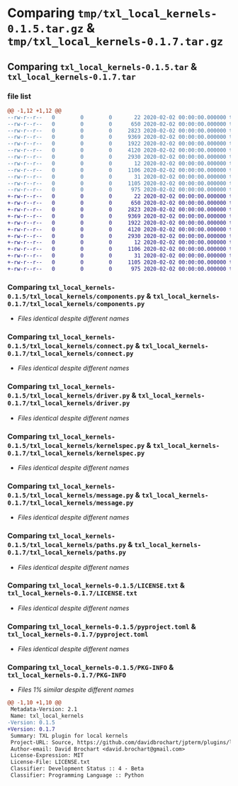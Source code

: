 # Comparing `tmp/txl_local_kernels-0.1.5.tar.gz` & `tmp/txl_local_kernels-0.1.7.tar.gz`

## Comparing `txl_local_kernels-0.1.5.tar` & `txl_local_kernels-0.1.7.tar`

### file list

```diff
@@ -1,12 +1,12 @@
--rw-r--r--   0        0        0       22 2020-02-02 00:00:00.000000 txl_local_kernels-0.1.5/txl_local_kernels/__init__.py
--rw-r--r--   0        0        0      650 2020-02-02 00:00:00.000000 txl_local_kernels-0.1.5/txl_local_kernels/components.py
--rw-r--r--   0        0        0     2823 2020-02-02 00:00:00.000000 txl_local_kernels-0.1.5/txl_local_kernels/connect.py
--rw-r--r--   0        0        0     9369 2020-02-02 00:00:00.000000 txl_local_kernels-0.1.5/txl_local_kernels/driver.py
--rw-r--r--   0        0        0     1922 2020-02-02 00:00:00.000000 txl_local_kernels-0.1.5/txl_local_kernels/kernelspec.py
--rw-r--r--   0        0        0     4120 2020-02-02 00:00:00.000000 txl_local_kernels-0.1.5/txl_local_kernels/message.py
--rw-r--r--   0        0        0     2930 2020-02-02 00:00:00.000000 txl_local_kernels-0.1.5/txl_local_kernels/paths.py
--rw-r--r--   0        0        0       12 2020-02-02 00:00:00.000000 txl_local_kernels-0.1.5/.gitignore
--rw-r--r--   0        0        0     1106 2020-02-02 00:00:00.000000 txl_local_kernels-0.1.5/LICENSE.txt
--rw-r--r--   0        0        0       31 2020-02-02 00:00:00.000000 txl_local_kernels-0.1.5/README.md
--rw-r--r--   0        0        0     1105 2020-02-02 00:00:00.000000 txl_local_kernels-0.1.5/pyproject.toml
--rw-r--r--   0        0        0      975 2020-02-02 00:00:00.000000 txl_local_kernels-0.1.5/PKG-INFO
+-rw-r--r--   0        0        0       22 2020-02-02 00:00:00.000000 txl_local_kernels-0.1.7/txl_local_kernels/__init__.py
+-rw-r--r--   0        0        0      650 2020-02-02 00:00:00.000000 txl_local_kernels-0.1.7/txl_local_kernels/components.py
+-rw-r--r--   0        0        0     2823 2020-02-02 00:00:00.000000 txl_local_kernels-0.1.7/txl_local_kernels/connect.py
+-rw-r--r--   0        0        0     9369 2020-02-02 00:00:00.000000 txl_local_kernels-0.1.7/txl_local_kernels/driver.py
+-rw-r--r--   0        0        0     1922 2020-02-02 00:00:00.000000 txl_local_kernels-0.1.7/txl_local_kernels/kernelspec.py
+-rw-r--r--   0        0        0     4120 2020-02-02 00:00:00.000000 txl_local_kernels-0.1.7/txl_local_kernels/message.py
+-rw-r--r--   0        0        0     2930 2020-02-02 00:00:00.000000 txl_local_kernels-0.1.7/txl_local_kernels/paths.py
+-rw-r--r--   0        0        0       12 2020-02-02 00:00:00.000000 txl_local_kernels-0.1.7/.gitignore
+-rw-r--r--   0        0        0     1106 2020-02-02 00:00:00.000000 txl_local_kernels-0.1.7/LICENSE.txt
+-rw-r--r--   0        0        0       31 2020-02-02 00:00:00.000000 txl_local_kernels-0.1.7/README.md
+-rw-r--r--   0        0        0     1105 2020-02-02 00:00:00.000000 txl_local_kernels-0.1.7/pyproject.toml
+-rw-r--r--   0        0        0      975 2020-02-02 00:00:00.000000 txl_local_kernels-0.1.7/PKG-INFO
```

### Comparing `txl_local_kernels-0.1.5/txl_local_kernels/components.py` & `txl_local_kernels-0.1.7/txl_local_kernels/components.py`

 * *Files identical despite different names*

### Comparing `txl_local_kernels-0.1.5/txl_local_kernels/connect.py` & `txl_local_kernels-0.1.7/txl_local_kernels/connect.py`

 * *Files identical despite different names*

### Comparing `txl_local_kernels-0.1.5/txl_local_kernels/driver.py` & `txl_local_kernels-0.1.7/txl_local_kernels/driver.py`

 * *Files identical despite different names*

### Comparing `txl_local_kernels-0.1.5/txl_local_kernels/kernelspec.py` & `txl_local_kernels-0.1.7/txl_local_kernels/kernelspec.py`

 * *Files identical despite different names*

### Comparing `txl_local_kernels-0.1.5/txl_local_kernels/message.py` & `txl_local_kernels-0.1.7/txl_local_kernels/message.py`

 * *Files identical despite different names*

### Comparing `txl_local_kernels-0.1.5/txl_local_kernels/paths.py` & `txl_local_kernels-0.1.7/txl_local_kernels/paths.py`

 * *Files identical despite different names*

### Comparing `txl_local_kernels-0.1.5/LICENSE.txt` & `txl_local_kernels-0.1.7/LICENSE.txt`

 * *Files identical despite different names*

### Comparing `txl_local_kernels-0.1.5/pyproject.toml` & `txl_local_kernels-0.1.7/pyproject.toml`

 * *Files identical despite different names*

### Comparing `txl_local_kernels-0.1.5/PKG-INFO` & `txl_local_kernels-0.1.7/PKG-INFO`

 * *Files 1% similar despite different names*

```diff
@@ -1,10 +1,10 @@
 Metadata-Version: 2.1
 Name: txl_local_kernels
-Version: 0.1.5
+Version: 0.1.7
 Summary: TXL plugin for local kernels
 Project-URL: Source, https://github.com/davidbrochart/jpterm/plugins/local_kernels
 Author-email: David Brochart <david.brochart@gmail.com>
 License-Expression: MIT
 License-File: LICENSE.txt
 Classifier: Development Status :: 4 - Beta
 Classifier: Programming Language :: Python
```

